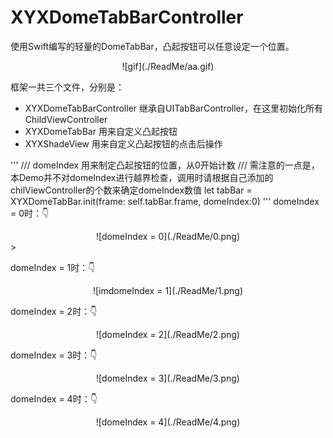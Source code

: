 # XYXDomeTabBarController
使用Swift编写的轻量的DomeTabBar，凸起按钮可以任意设定一个位置。
<center> ![gif](./ReadMe/aa.gif) </center>

框架一共三个文件，分别是：
- XYXDomeTabBarController 继承自UITabBarController，在这里初始化所有ChildViewController
- XYXDomeTabBar 用来自定义凸起按钮
- XYXShadeView 用来自定义凸起按钮的点击后操作

'''
/// domeIndex 用来制定凸起按钮的位置，从0开始计数
/// 需注意的一点是，本Demo并不对domeIndex进行越界检查，调用时请根据自己添加的chilViewController的个数来确定domeIndex数值
let tabBar = XYXDomeTabBar.init(frame: self.tabBar.frame, domeIndex:0)
'''
domeIndex = 0时：👇
<center> ![domeIndex = 0](./ReadMe/0.png)</center>>

domeIndex = 1时：👇
<center> ![imdomeIndex = 1](./ReadMe/1.png)</center>

domeIndex = 2时：👇
<center> ![domeIndex = 2](./ReadMe/2.png)</center>

domeIndex = 3时：👇
<center> ![domeIndex = 3](./ReadMe/3.png)</center>

domeIndex = 4时：👇
<center> ![domeIndex = 4](./ReadMe/4.png)</center> 
